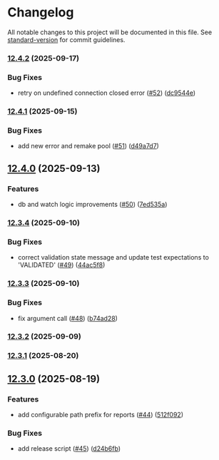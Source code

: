 # Changelog

All notable changes to this project will be documented in this file. See [standard-version](https://github.com/conventional-changelog/standard-version) for commit guidelines.

### [12.4.2](https://github.com/mojaloop/reporting/compare/v12.4.1...v12.4.2) (2025-09-17)


### Bug Fixes

* retry on undefined connection closed error ([#52](https://github.com/mojaloop/reporting/issues/52)) ([dc9544e](https://github.com/mojaloop/reporting/commit/dc9544ef0cebd0294e7d0df57fe1c879b5624dd0))

### [12.4.1](https://github.com/mojaloop/reporting/compare/v12.4.0...v12.4.1) (2025-09-15)


### Bug Fixes

* add new error and remake pool ([#51](https://github.com/mojaloop/reporting/issues/51)) ([d49a7d7](https://github.com/mojaloop/reporting/commit/d49a7d7cefece01ddb2602c0c18a1e2d016a9d9e))

## [12.4.0](https://github.com/mojaloop/reporting/compare/v12.3.4...v12.4.0) (2025-09-13)


### Features

* db and watch logic improvements ([#50](https://github.com/mojaloop/reporting/issues/50)) ([7ed535a](https://github.com/mojaloop/reporting/commit/7ed535a466af24e8c2ee9e7c19007b4ff299b932))

### [12.3.4](https://github.com/mojaloop/reporting/compare/v12.3.3...v12.3.4) (2025-09-10)


### Bug Fixes

* correct validation state message and update test expectations to 'VALIDATED' ([#49](https://github.com/mojaloop/reporting/issues/49)) ([44ac5f8](https://github.com/mojaloop/reporting/commit/44ac5f80c303eeefb3cb788bffe83be154b86221))

### [12.3.3](https://github.com/mojaloop/reporting/compare/v12.3.2...v12.3.3) (2025-09-10)


### Bug Fixes

* fix argument call ([#48](https://github.com/mojaloop/reporting/issues/48)) ([b74ad28](https://github.com/mojaloop/reporting/commit/b74ad286b25a5362ed8e3b9591d5c4b65012cc5e))

### [12.3.2](https://github.com/mojaloop/reporting/compare/v12.3.1...v12.3.2) (2025-09-09)

### [12.3.1](https://github.com/mojaloop/reporting/compare/v12.3.0...v12.3.1) (2025-08-20)

## [12.3.0](https://github.com/mojaloop/reporting/compare/v12.1.0...v12.3.0) (2025-08-19)


### Features

* add configurable path prefix for reports ([#44](https://github.com/mojaloop/reporting/issues/44)) ([512f092](https://github.com/mojaloop/reporting/commit/512f09265f03c8e16aca786ce39929ec37659ed7))


### Bug Fixes

* add release script ([#45](https://github.com/mojaloop/reporting/issues/45)) ([d24b6fb](https://github.com/mojaloop/reporting/commit/d24b6fbe598f47d6382907b7889b7305af6c5a04))
